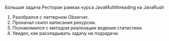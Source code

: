 Большая задача Ресторан рамках курса JavaMultithreading на JavaRush

1. Разобрался с паттерном Observer.
2. Прокачал скилл написания рекурсии.
3. Познакомился с методом реализации ведения статистики.
5. Увидел, как раскладывать задачу на подзадачи.


